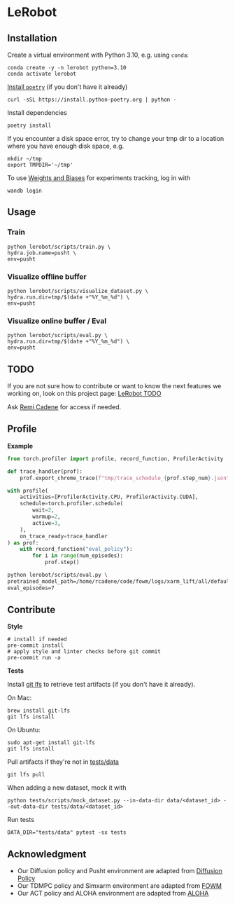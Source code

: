 # LeRobot

## Installation

Create a virtual environment with Python 3.10, e.g. using `conda`:
```
conda create -y -n lerobot python=3.10
conda activate lerobot
```

[Install `poetry`](https://python-poetry.org/docs/#installation) (if you don't have it already)
```
curl -sSL https://install.python-poetry.org | python -
```

Install dependencies
```
poetry install
```

If you encounter a disk space error, try to change your tmp dir to a location where you have enough disk space, e.g.
```
mkdir ~/tmp
export TMPDIR='~/tmp'
```

To use [Weights and Biases](https://docs.wandb.ai/quickstart) for experiments tracking, log in with
```
wandb login
```

## Usage


### Train

```
python lerobot/scripts/train.py \
hydra.job.name=pusht \
env=pusht
```

### Visualize offline buffer

```
python lerobot/scripts/visualize_dataset.py \
hydra.run.dir=tmp/$(date +"%Y_%m_%d") \
env=pusht
```

### Visualize online buffer / Eval

```
python lerobot/scripts/eval.py \
hydra.run.dir=tmp/$(date +"%Y_%m_%d") \
env=pusht
```


## TODO

If you are not sure how to contribute or want to know the next features we working on, look on this project page: [LeRobot TODO](https://github.com/users/Cadene/projects/1)

Ask [Remi Cadene](re.cadene@gmail.com) for access if needed.


## Profile

**Example**
```python
from torch.profiler import profile, record_function, ProfilerActivity

def trace_handler(prof):
    prof.export_chrome_trace(f"tmp/trace_schedule_{prof.step_num}.json")

with profile(
    activities=[ProfilerActivity.CPU, ProfilerActivity.CUDA],
    schedule=torch.profiler.schedule(
        wait=2,
        warmup=2,
        active=3,
    ),
    on_trace_ready=trace_handler
) as prof:
    with record_function("eval_policy"):
        for i in range(num_episodes):
            prof.step()
```

```bash
python lerobot/scripts/eval.py \
pretrained_model_path=/home/rcadene/code/fowm/logs/xarm_lift/all/default/2/models/final.pt \
eval_episodes=7
```

## Contribute

**Style**
```
# install if needed
pre-commit install
# apply style and linter checks before git commit
pre-commit run -a
```

**Tests**

Install [git lfs](https://git-lfs.com/) to retrieve test artifacts (if you don't have it already).

On Mac:
```
brew install git-lfs
git lfs install
```

On Ubuntu:
```
sudo apt-get install git-lfs
git lfs install
```

Pull artifacts if they're not in [tests/data](tests/data)
```
git lfs pull
```

When adding a new dataset, mock it with
```
python tests/scripts/mock_dataset.py --in-data-dir data/<dataset_id> --out-data-dir tests/data/<dataset_id>
```

Run tests
```
DATA_DIR="tests/data" pytest -sx tests
```

## Acknowledgment
- Our Diffusion policy and Pusht environment are adapted from [Diffusion Policy](https://diffusion-policy.cs.columbia.edu/)
- Our TDMPC policy and Simxarm environment are adapted from [FOWM](https://www.yunhaifeng.com/FOWM/)
- Our ACT policy and ALOHA environment are adapted from [ALOHA](https://tonyzhaozh.github.io/aloha/)
